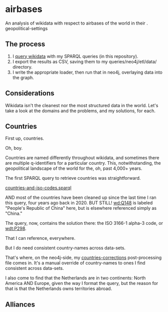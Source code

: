 # airbases
An analysis of wikidata with respect to airbases of the world in their .
geopolitical-settings

## The process

1. I [query wikidata](https://query.wikidata.org/) with my SPARQL queries (in 
this repository).
2. I export the results as CSV, saving them to my queries/neo4j/etl/data/
directory.
3. I write the appropriate loader, then run that in neo4j, overlaying data into
the graph.

## Considerations

Wikidata isn't the cleanest nor the most structured data in the world. Let's 
take a look at the domains and the problems, and my solutions, for each.

## Countries

First up, countries.

Oh, boy.

Countries are named differently throughout wikidata, and sometimes there are 
multiple q-identifiers for a particular country. This, notwithstanding, the 
geopolitical landscape of the world for the, oh, past 4,000+ years.

The first SPARQL query to retrieve countries was straightforward.

[countries-and-iso-codes.sparql](queries/wikidata/countries-and-iso-codes.sparql)

AND most of the countries have been cleaned up since the last time I ran this
query, four years ago back in 2020. BUT STILL!
[wd:Q148](https://www.wikidata.org/wiki/Q148) is labeled "People's Republic
of China" here, but is elsewhere referenced simply as "China."

The query, now, contains the solution there: the ISO 3166-1 alpha-3 code, or
[wdt:P298](https://www.wikidata.org/wiki/Property:P298).

That I can reference, everywhere.

But I do need consistent country-names across data-sets.

That's where, on the neo4j-side, my
[countries-corrections](queries/neo4j/etl/02-countries-corrections.cyph)
post-processing file comes in. It's a manual override of country-names to ones
I find consistent across data-sets.

I also come to find that the Netherlands are in two continents: North America
AND Europe, given the way I format the query, but the reason for that is that
the Netherlands owns territories abroad.


## Alliances

